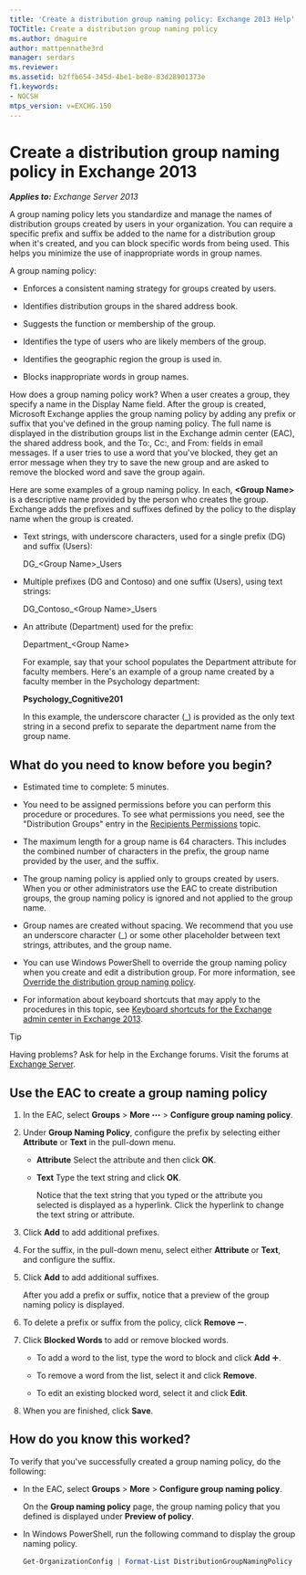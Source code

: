 ```yaml
---
title: 'Create a distribution group naming policy: Exchange 2013 Help'
TOCTitle: Create a distribution group naming policy
ms.author: dmaguire
author: mattpennathe3rd
manager: serdars
ms.reviewer:
ms.assetid: b2ffb654-345d-4be1-be8e-83d28901373e
f1.keywords:
- NOCSH
mtps_version: v=EXCHG.150
---
```


# Create a distribution group naming policy in Exchange 2013

_**Applies to:** Exchange Server 2013_

A group naming policy lets you standardize and manage the names of distribution groups created by users in your organization. You can require a specific prefix and suffix be added to the name for a distribution group when it's created, and you can block specific words from being used. This helps you minimize the use of inappropriate words in group names.

A group naming policy:

- Enforces a consistent naming strategy for groups created by users.

- Identifies distribution groups in the shared address book.

- Suggests the function or membership of the group.

- Identifies the type of users who are likely members of the group.

- Identifies the geographic region the group is used in.

- Blocks inappropriate words in group names.

How does a group naming policy work? When a user creates a group, they specify a name in the Display Name field. After the group is created, Microsoft Exchange applies the group naming policy by adding any prefix or suffix that you've defined in the group naming policy. The full name is displayed in the distribution groups list in the Exchange admin center (EAC), the shared address book, and the To:, Cc:, and From: fields in email messages. If a user tries to use a word that you've blocked, they get an error message when they try to save the new group and are asked to remove the blocked word and save the group again.

Here are some examples of a group naming policy. In each, **\<Group Name\>** is a descriptive name provided by the person who creates the group. Exchange adds the prefixes and suffixes defined by the policy to the display name when the group is created.

- Text strings, with underscore characters, used for a single prefix (DG) and suffix (Users):

  DG_\<Group Name\>_Users

- Multiple prefixes (DG and Contoso) and one suffix (Users), using text strings:

  DG_Contoso_\<Group Name\>_Users

- An attribute (Department) used for the prefix:

  Department_\<Group Name\>

  For example, say that your school populates the Department attribute for faculty members. Here's an example of a group name created by a faculty member in the Psychology department:

  **Psychology\_Cognitive201**

  In this example, the underscore character (\_) is provided as the only text string in a second prefix to separate the department name from the group name.

## What do you need to know before you begin?

- Estimated time to complete: 5 minutes.

- You need to be assigned permissions before you can perform this procedure or procedures. To see what permissions you need, see the "Distribution Groups" entry in the [Recipients Permissions](recipients-permissions-exchange-2013-help.md) topic.

- The maximum length for a group name is 64 characters. This includes the combined number of characters in the prefix, the group name provided by the user, and the suffix.

- The group naming policy is applied only to groups created by users. When you or other administrators use the EAC to create distribution groups, the group naming policy is ignored and not applied to the group name.

- Group names are created without spacing. We recommend that you use an underscore character (_) or some other placeholder between text strings, attributes, and the group name.

- You can use Windows PowerShell to override the group naming policy when you create and edit a distribution group. For more information, see [Override the distribution group naming policy](override-group-naming-policy-exchange-2013-help.md).

- For information about keyboard shortcuts that may apply to the procedures in this topic, see [Keyboard shortcuts for the Exchange admin center in Exchange 2013](keyboard-shortcuts-in-the-exchange-admin-center-2013-help.md).

> [!TIP]
> Having problems? Ask for help in the Exchange forums. Visit the forums at [Exchange Server](https://go.microsoft.com/fwlink/p/?linkId=60612).

## Use the EAC to create a group naming policy

1. In the EAC, select **Groups** \> **More** ![More Options Icon](images/ITPro_EAC_MoreOptionsIcon.gif) \> **Configure group naming policy**.

2. Under **Group Naming Policy**, configure the prefix by selecting either **Attribute** or **Text** in the pull-down menu.

   - **Attribute** Select the attribute and then click **OK**.

   - **Text** Type the text string and click **OK**.

     Notice that the text string that you typed or the attribute you selected is displayed as a hyperlink. Click the hyperlink to change the text string or attribute.

3. Click **Add** to add additional prefixes.

4. For the suffix, in the pull-down menu, select either **Attribute** or **Text**, and configure the suffix.

5. Click **Add** to add additional suffixes.

   After you add a prefix or suffix, notice that a preview of the group naming policy is displayed.

6. To delete a prefix or suffix from the policy, click **Remove** ![Remove icon](images/ITPro_EAC_RemoveIcon.gif).

7. Click **Blocked Words** to add or remove blocked words.

   - To add a word to the list, type the word to block and click **Add** ![Add Icon](images/ITPro_EAC_AddIcon.gif).

   - To remove a word from the list, select it and click **Remove**.

   - To edit an existing blocked word, select it and click **Edit**.

8. When you are finished, click **Save**.

## How do you know this worked?

To verify that you've successfully created a group naming policy, do the following:

- In the EAC, select **Groups** \> **More** \> **Configure group naming policy**.

  On the **Group naming policy** page, the group naming policy that you defined is displayed under **Preview of policy**.

- In Windows PowerShell, run the following command to display the group naming policy.

  ```powershell
  Get-OrganizationConfig | Format-List DistributionGroupNamingPolicy
  ```
